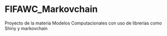 # FIFAWC_Markovchain
Proyecto de la materia Modelos Computacionales con uso de librerías como Shiny y markovchain
